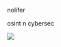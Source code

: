nolifer

osint n cybersec

![](https://github-readme-stats.vercel.app/api/top-langs/?username=havaka&theme=dark&hide_border=true&include_all_commits=true&count_private=false&layout=compact)

<!-- Proudly created with GPRM ( https://gprm.itsvg.in ) -->
